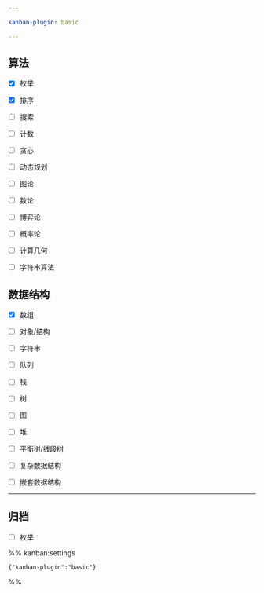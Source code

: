 ```yaml
---

kanban-plugin: basic

---
```


## 算法

- [x] 枚举
- [x] 排序
- [ ] 搜索
- [ ] 计数
- [ ] 贪心
- [ ] 动态规划
- [ ] 图论
- [ ] 数论
- [ ] 博弈论
- [ ] 概率论
- [ ] 计算几何
- [ ] 字符串算法


## 数据结构

- [x] 数组
- [ ] 对象/结构
- [ ] 字符串
- [ ] 队列
- [ ] 栈
- [ ] 树
- [ ] 图
- [ ] 堆
- [ ] 平衡树/线段树
- [ ] 复杂数据结构
- [ ] 嵌套数据结构


***

## 归档

- [ ] 枚举

%% kanban:settings
```
{"kanban-plugin":"basic"}
```
%%